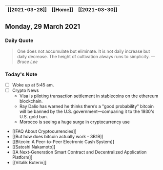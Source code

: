 | [[2021-03-28]] | [[Home]] | [[2021-03-30]] |
| :------------: | :------: | :------------: |

## Monday, 29 March 2021

### Daily Quote
> One does not accumulate but eliminate.
It is not daily increase but daily
decrease. The height of cultivation
always runs to simplicity.
> &mdash; <cite>Bruce Lee</cite>

### Today's Note

- [ ] Woke up at 5:45 am.
- [ ] Crypto News
	- Visa is piloting transaction settlement in stablecoins on the ethereum blockchain.
	- Ray Dalio has warned he thinks there’s a "good probability" bitcoin will be banned by the U.S. government—comparing it to the 1930's U.S. gold ban.
	- Morocco is seeing a huge surge in cryptocurrency use
-  [[FAQ About Cryptocurrencies]]
-   [[But how does bitcoin actually work - 3B1B]]
-  [[Bitcoin: A Peer-to-Peer Electronic Cash System]]
-  [[Satoshi Nakamoto]]
-  [[A Next-Generation Smart Contract and Decentralized Application Platform]]
-  [[Vitalik Buterin]]